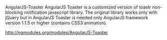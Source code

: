 AngularJS-Toaster
AngularJS Toaster is a customized version of toastr non-blocking notification javascript library. The original library works only with jQuery but in AngularJS Toaster is needed only AngularJS framework version 1.1.5 or higher (contains CSS3 animation).

http://ngmodules.org/modules/AngularJS-Toaster
